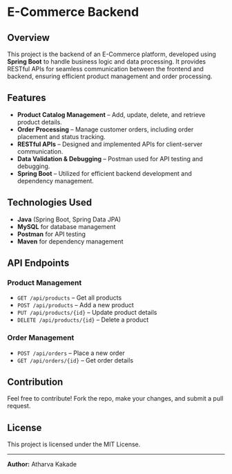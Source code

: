 # E-Commerce Backend

## Overview
This project is the backend of an E-Commerce platform, developed using **Spring Boot** to handle business logic and data processing. It provides RESTful APIs for seamless communication between the frontend and backend, ensuring efficient product management and order processing.

## Features
- **Product Catalog Management** – Add, update, delete, and retrieve product details.
- **Order Processing** – Manage customer orders, including order placement and status tracking.
- **RESTful APIs** – Designed and implemented APIs for client-server communication.
- **Data Validation & Debugging** – Postman used for API testing and debugging.
- **Spring Boot** – Utilized for efficient backend development and dependency management.

## Technologies Used
- **Java** (Spring Boot, Spring Data JPA)
- **MySQL** for database management
- **Postman** for API testing
- **Maven** for dependency management


## API Endpoints
### Product Management
- `GET /api/products` – Get all products
- `POST /api/products` – Add a new product
- `PUT /api/products/{id}` – Update product details
- `DELETE /api/products/{id}` – Delete a product

### Order Management
- `POST /api/orders` – Place a new order
- `GET /api/orders/{id}` – Get order details

## Contribution
Feel free to contribute! Fork the repo, make your changes, and submit a pull request.

## License
This project is licensed under the MIT License.

---
**Author:** Atharva Kakade
